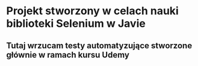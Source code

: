
# Projekt stworzony w celach nauki biblioteki Selenium w Javie




## Tutaj wrzucam testy automatyzujące stworzone głównie w ramach kursu Udemy
